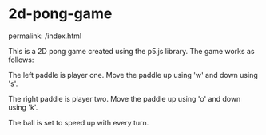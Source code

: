 # 2d-pong-game
permalink: /index.html

This is a 2D pong game created using the p5.js library. The game works as follows:

The left paddle is player one. Move the paddle up using 'w' and down using 's'.

The right paddle is player two. Move the paddle up using 'o' and down using 'k'. 

The ball is set to speed up with every turn. 
